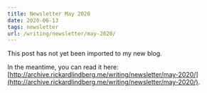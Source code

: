 ```yaml
---
title: Newsletter May 2020
date: 2020-06-13
tags: newsletter
url: /writing/newsletter/may-2020/
---
```


This post has not yet been imported to my new blog.

In the meantime, you can read it here: [http://archive.rickardlindberg.me/writing/newsletter/may-2020/](http://archive.rickardlindberg.me/writing/newsletter/may-2020/).
